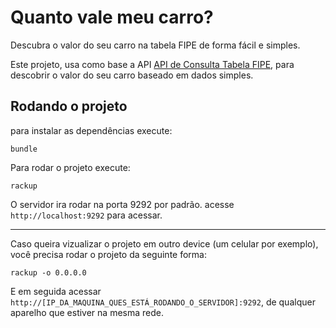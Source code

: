 # Quanto vale meu carro?
Descubra o valor do seu carro na tabela FIPE de forma fácil e simples.

Este projeto, usa como base a API [API de Consulta Tabela FIPE](http://fipeapi.appspot.com/), para descobrir o valor do seu carro baseado em dados simples.

## Rodando o projeto
para instalar as dependências execute:
```
bundle
```

Para rodar o projeto execute:
```
rackup
```
O servidor ira rodar na porta 9292 por padrão.
acesse `http://localhost:9292` para acessar.

---
Caso queira vizualizar o projeto em outro device (um celular por exemplo), você precisa rodar o projeto da seguinte forma:
```
rackup -o 0.0.0.0
```
E em seguida acessar `http://[IP_DA_MAQUINA_QUES_ESTÁ_RODANDO_O_SERVIDOR]:9292`, de qualquer aparelho que estiver na mesma rede.
